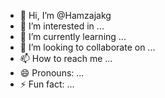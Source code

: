 - 👋 Hi, I’m @Hamzajakg
- 👀 I’m interested in ...
- 🌱 I’m currently learning ...
- 💞️ I’m looking to collaborate on ...
- 📫 How to reach me ...
- 😄 Pronouns: ...
- ⚡ Fun fact: ...

<!---
Hamzajakg/Hamzajakg is a ✨ special ✨ repository because its `README.md` (this file) appears on your GitHub profile.
You can click the Preview link to take a look at your changes.
--->
